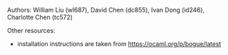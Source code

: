 Authors: William Liu (wl687), David Chen (dc855), Ivan Dong (id246), Charlotte Chen (tc572)

Other resources:
- installation instructions are taken from https://ocaml.org/p/bogue/latest